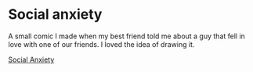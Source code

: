 # Social anxiety

A small comic I made when my best friend told me about a guy that fell in love with one of our friends. I loved the idea of drawing it.

[Social Anxiety](/media/socialAnxiety/ "6,webp")
